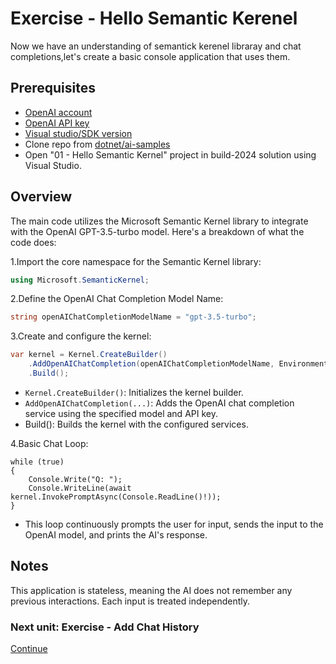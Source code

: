 ﻿# Exercise - Hello Semantic Kerenel
<!--TODo: Time to complelet the exercise should be included-->
Now we have an understanding of semantick kerenel libraray and  chat completions,let's create a basic console application that uses them.

## Prerequisites

- [OpenAI account](https://platform.openai.com/signup)
- [OpenAI API key](https://platform.openai.com/account/api-keys)
- [Visual studio/SDK version]()
- Clone repo from  [dotnet/ai-samples](https://github.com/dotnet/ai-samples)
- Open "01 - Hello Semantic Kernel" project  in build-2024 solution using Visual Studio.

## Overview

The main code utilizes the Microsoft Semantic Kernel library to integrate with the OpenAI GPT-3.5-turbo model. Here's a breakdown of what the code does:

1.Import the core namespace for the Semantic Kernel library:

```csharp
using Microsoft.SemanticKernel;
```

2.Define the OpenAI Chat Completion Model Name:

```csharp
string openAIChatCompletionModelName = "gpt-3.5-turbo";
```

3.Create and configure the kernel:

```csharp
var kernel = Kernel.CreateBuilder()
    .AddOpenAIChatCompletion(openAIChatCompletionModelName, Environment.GetEnvironmentVariable("OPENAI_API_KEY"))
    .Build();
```

- `Kernel.CreateBuilder()`: Initializes the kernel builder.
- `AddOpenAIChatCompletion(...)`: Adds the OpenAI chat completion service using the specified model and API key.
- Build(): Builds the kernel with the configured services.

4.Basic Chat Loop:

```Csharp
while (true)
{
    Console.Write("Q: ");
    Console.WriteLine(await kernel.InvokePromptAsync(Console.ReadLine()!));
}
```

- This loop continuously prompts the user for input, sends the input to the OpenAI model, and prints the AI's response.

## Notes

  This application is stateless, meaning the AI does not remember any previous interactions. Each input is treated independently.

### Next unit: Exercise - Add Chat History

[Continue](../02%20-%20Add%20Chat%20History/README.md)
